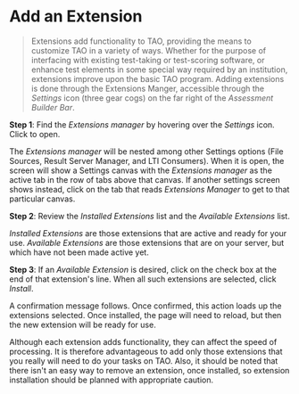 # Add an Extension


>Extensions add functionality to TAO, providing the means to customize TAO in a variety of ways. Whether for the purpose of interfacing with existing test-taking or test-scoring software, or enhance test elements in some special way required by an institution, extensions improve upon the basic TAO program. Adding extensions is done through the Extensions Manger, accessible through the *Settings* icon (three gear cogs) on the far right of the *Assessment Builder Bar*.


**Step 1**: Find the *Extensions manager* by hovering over the *Settings* icon. Click to open.

The *Extensions manager* will be nested among other Settings options (File Sources, Result Server Manager, and LTI Consumers). When it is open, the screen will show a Settings canvas with the *Extensions manager* as the active tab in the row of tabs above that canvas. If another settings screen shows instead, click on the tab that reads *Extensions Manager* to get to that particular canvas.

**Step 2**: Review the *Installed Extensions* list and the *Available Extensions* list.

*Installed Extensions* are those extensions that are active and ready for your use. *Available Extensions* are those extensions that are on your server, but which have not been made active yet.

**Step 3**: If an *Available Extension* is desired, click on the check box at the end of that extension's line. When all such extensions are selected, click *Install*.

A confirmation message follows. Once confirmed, this action loads up the extensions selected. Once installed, the page will need to reload, but then the new extension will be ready for use. 

Although each extension adds functionality, they can affect the speed of processing. It is therefore advantageous to add only those extensions that you really will need to do your tasks on TAO. Also, it should be noted that there isn't an easy way to remove an extension, once installed, so extension installation should be planned with appropriate caution.

